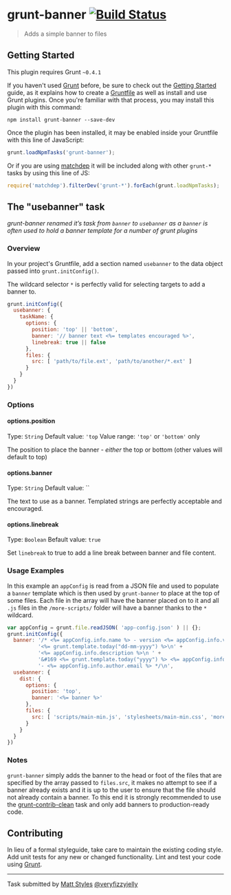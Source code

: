 # grunt-banner [![Build Status](https://travis-ci.org/mattstyles/grunt-banner.png?branch=master)](https://travis-ci.org/mattstyles/grunt-banner)

> Adds a simple banner to files

## Getting Started
This plugin requires Grunt `~0.4.1`

If you haven't used [Grunt](http://gruntjs.com/) before, be sure to check out the [Getting Started](http://gruntjs.com/getting-started) guide, as it explains how to create a [Gruntfile](http://gruntjs.com/sample-gruntfile) as well as install and use Grunt plugins. Once you're familiar with that process, you may install this plugin with this command:

```shell
npm install grunt-banner --save-dev
```

Once the plugin has been installed, it may be enabled inside your Gruntfile with this line of JavaScript:

```js
grunt.loadNpmTasks('grunt-banner');
```

Or if you are using [matchdep](https://github.com/tkellen/node-matchdep) it will be included along with other
`grunt-*` tasks by using this line of JS:

```js
require('matchdep').filterDev('grunt-*').forEach(grunt.loadNpmTasks);
```

## The "usebanner" task

_grunt-banner renamed it’s task from `banner` to `usebanner` as a `banner` is often used to hold a banner template
for a number of grunt plugins_

### Overview
In your project's Gruntfile, add a section named `usebanner` to the data object passed into `grunt.initConfig()`.

The wildcard selector `*` is perfectly valid for selecting targets to add a banner to.

```js
grunt.initConfig({
  usebanner: {
    taskName: {
      options: {
        position: 'top' || 'bottom',
        banner: '// banner text <%= templates encouraged %>',
        linebreak: true || false
      },
      files: {
        src: [ 'path/to/file.ext', 'path/to/another/*.ext' ]
      }
    }
  }
})
```

### Options

#### options.position
Type: `String`
Default value: `'top`
Value range: `'top'` or `'bottom'` only

The position to place the banner - _either_ the top or bottom (other values will default to top)

#### options.banner
Type: `String`
Default value: ``

The text to use as a banner.  Templated strings are perfectly acceptable and encouraged.

#### options.linebreak
Type: `Boolean`
Befault value: `true`

Set `linebreak` to true to add a line break between banner and file content.

### Usage Examples

In this example an `appConfig` is read from a JSON file and used to populate a `banner` template which
is then used by `grunt-banner` to place at the top of some files.  Each file in the array will have the
banner placed on to it and all `.js` files in the `/more-scripts/` folder will have a banner thanks to
the `*` wildcard.

```js
var appConfig = grunt.file.readJSON( 'app-config.json' ) || {};
grunt.initConfig({
  banner: '/* <%= appConfig.info.name %> - version <%= appConfig.info.version %> - ' +
          '<%= grunt.template.today("dd-mm-yyyy") %>\n' +
          '<%= appConfig.info.description %>\n ' +
          '&#169 <%= grunt.template.today("yyyy") %> <%= appConfig.info.author.name %> ' +
          '- <%= appConfig.info.author.email %> */\n',
  usebanner: {
    dist: {
      options: {
        position: 'top',
        banner: '<%= banner %>'
      },
      files: {
        src: [ 'scripts/main-min.js', 'stylesheets/main-min.css', 'more-scripts/*.js' ]
      }
    }
  }
})
```

### Notes

`grunt-banner` simply adds the banner to the head or foot of the files that are specified by
the array passed to `files.src`, it makes no attempt to see if a banner already exists and it
is up to the user to ensure that the file should not already contain a banner.  To this end it is
strongly recommended to use the [grunt-contrib-clean](https://github.com/gruntjs/grunt-contrib-clean)
task and only add banners to production-ready code.

## Contributing
In lieu of a formal styleguide, take care to maintain the existing coding style. Add unit tests for any new or changed functionality. Lint and test your code using [Grunt](http://gruntjs.com/).

---

Task submitted by [Matt Styles](http://veryfizzyjelly.com/coding/introducing-grunt-booty) [@veryfizzyjelly](https://twitter.com/veryfizzyjelly)
